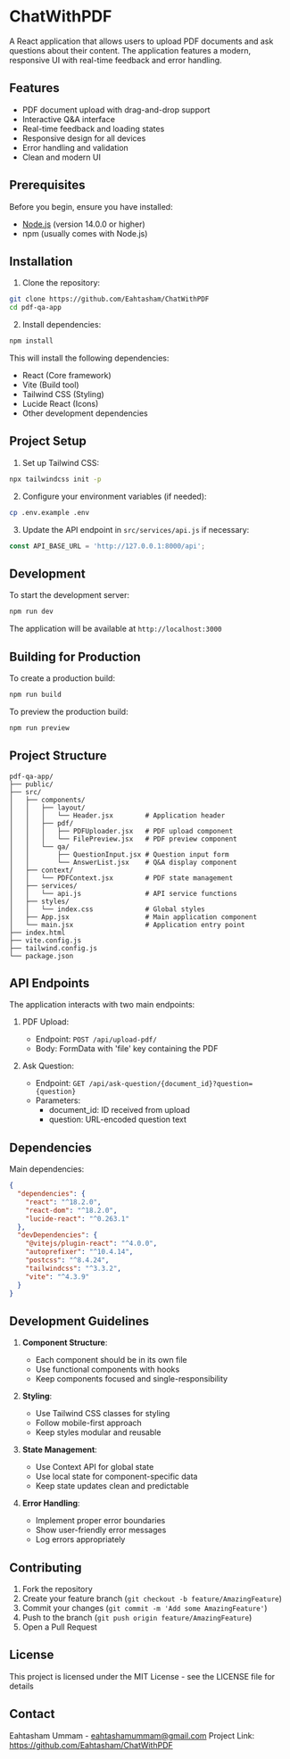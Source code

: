 # ChatWithPDF

A React application that allows users to upload PDF documents and ask questions about their content. The application features a modern, responsive UI with real-time feedback and error handling.

## Features

- PDF document upload with drag-and-drop support
- Interactive Q&A interface
- Real-time feedback and loading states
- Responsive design for all devices
- Error handling and validation
- Clean and modern UI

## Prerequisites

Before you begin, ensure you have installed:
- [Node.js](https://nodejs.org/) (version 14.0.0 or higher)
- npm (usually comes with Node.js)

## Installation

1. Clone the repository:
```bash
git clone https://github.com/Eahtasham/ChatWithPDF
cd pdf-qa-app
```

2. Install dependencies:
```bash
npm install
```

This will install the following dependencies:
- React (Core framework)
- Vite (Build tool)
- Tailwind CSS (Styling)
- Lucide React (Icons)
- Other development dependencies

## Project Setup

1. Set up Tailwind CSS:
```bash
npx tailwindcss init -p
```

2. Configure your environment variables (if needed):
```bash
cp .env.example .env
```

3. Update the API endpoint in `src/services/api.js` if necessary:
```javascript
const API_BASE_URL = 'http://127.0.0.1:8000/api';
```

## Development

To start the development server:

```bash
npm run dev
```

The application will be available at `http://localhost:3000`

## Building for Production

To create a production build:

```bash
npm run build
```

To preview the production build:

```bash
npm run preview
```

## Project Structure

```
pdf-qa-app/
├── public/
├── src/
│   ├── components/
│   │   ├── layout/
│   │   │   └── Header.jsx        # Application header
│   │   ├── pdf/
│   │   │   ├── PDFUploader.jsx   # PDF upload component
│   │   │   └── FilePreview.jsx   # PDF preview component
│   │   └── qa/
│   │       ├── QuestionInput.jsx # Question input form
│   │       └── AnswerList.jsx    # Q&A display component
│   ├── context/
│   │   └── PDFContext.jsx        # PDF state management
│   ├── services/
│   │   └── api.js                # API service functions
│   ├── styles/
│   │   └── index.css             # Global styles
│   ├── App.jsx                   # Main application component
│   └── main.jsx                  # Application entry point
├── index.html
├── vite.config.js
├── tailwind.config.js
└── package.json
```

## API Endpoints

The application interacts with two main endpoints:

1. PDF Upload:
   - Endpoint: `POST /api/upload-pdf/`
   - Body: FormData with 'file' key containing the PDF

2. Ask Question:
   - Endpoint: `GET /api/ask-question/{document_id}?question={question}`
   - Parameters: 
     - document_id: ID received from upload
     - question: URL-encoded question text

## Dependencies

Main dependencies:
```json
{
  "dependencies": {
    "react": "^18.2.0",
    "react-dom": "^18.2.0",
    "lucide-react": "^0.263.1"
  },
  "devDependencies": {
    "@vitejs/plugin-react": "^4.0.0",
    "autoprefixer": "^10.4.14",
    "postcss": "^8.4.24",
    "tailwindcss": "^3.3.2",
    "vite": "^4.3.9"
  }
}
```

## Development Guidelines

1. **Component Structure**: 
   - Each component should be in its own file
   - Use functional components with hooks
   - Keep components focused and single-responsibility

2. **Styling**:
   - Use Tailwind CSS classes for styling
   - Follow mobile-first approach
   - Keep styles modular and reusable

3. **State Management**:
   - Use Context API for global state
   - Use local state for component-specific data
   - Keep state updates clean and predictable

4. **Error Handling**:
   - Implement proper error boundaries
   - Show user-friendly error messages
   - Log errors appropriately

## Contributing

1. Fork the repository
2. Create your feature branch (`git checkout -b feature/AmazingFeature`)
3. Commit your changes (`git commit -m 'Add some AmazingFeature'`)
4. Push to the branch (`git push origin feature/AmazingFeature`)
5. Open a Pull Request

## License

This project is licensed under the MIT License - see the LICENSE file for details

## Contact

Eahtasham Ummam - eahtashamummam@gmail.com
Project Link: https://github.com/Eahtasham/ChatWithPDF

